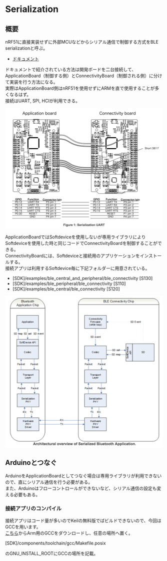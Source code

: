 # Serialization

## 概要

nRF51に直接実装せずに外部MCUなどからシリアル通信で制御する方式をBLE serializationと呼ぶ。

* [ドキュメント](http://infocenter.nordicsemi.com/index.jsp?topic=%2Fcom.nordic.infocenter.sdk51.v10.0.0%2Flib_serialization.html)

ドキュメントで紹介されている方法は開発ボードを二台接続して、ApplicationBoard（制御する側）とConnectivityBoard（制御される側）に分けて実装を行う方法になる。  
実際はApplicationBoard側はnRF51を使用せずにARMを直で使用することが多くなるはず。  
接続はUART, SPI, HCIが利用できる。

![](ser-01.png)

ApplicationBoardではSoftdeviceを使用しないが専用ライブラリによりSoftdeviceを使用した時と同じコードでConnectivityBoardを制御することができる。  
ConnectivityBoardには、Softdeviceと接続用のアプリケーションをインストールする。  
接続アプリは利用するSoftdevice毎に下記フォルダーに用意されている。

* [SDK]/examples/ble_central_and_peripheral/ble_connectivity [S130]
* [SDK]/examples/ble_peripheral/ble_connectivity [S110]
* [SDK]/examples/ble_central/ble_connectivity [S120]

![](ser-02.png)

## Arduinoとつなぐ

ArduinoをApplicationBoardとしてつなぐ場合は専用ライブラリが利用できないので、直にシリアル通信を行う必要がある。  
また、Arduinoはフローコントロールができないなど、シリアル通信の設定も変える必要もある。

### 接続アプリのコンパイル

接続アプリはコード量が多いのでKeilの無料版でばビルドできないので、今回はGCCを用います。  
[こちら](https://launchpad.net/gcc-arm-embedded)からArm用のGCCをダウンロードし、任意の場所へ置く。

[SDK]/components/toolchain/gcc/Makefile.posix  

のGNU_INSTALL_ROOTにGCCの場所を記載。






